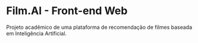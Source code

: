 # Film.AI - Front-end Web

Projeto acadêmico de uma plataforma de recomendação de filmes baseada em Inteligência Artificial. 